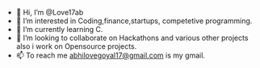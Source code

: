 - 👋 Hi, I’m @Love17ab
- 👀 I’m interested in Coding,finance,startups, competetive programming.
- 🌱 I’m currently learning C.
- 💞️ I’m looking to collaborate on Hackathons and various other projects also i work on Opensource projects.
- 📫 To reach me abhilovegoyal17@gmail.com is my gmail.

<!---
Love17ab/Love17ab is a ✨ special ✨ repository because its `README.md` (this file) appears on your GitHub profile.
You can click the Preview link to take a look at your changes.
--->
